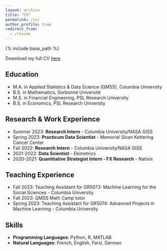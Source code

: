 ```yaml
---
layout: archive
title: "CV"
permalink: /cv/
author_profile: true
redirect_from:
  - /resume
---
```


{% include base_path %}

Download my full CV [here](https://emileDesmaili.github.io/files/CV.pdf)


## Education

* M.A. in Applied Statistics & Data Science (QMSS), Columbia University
* B.S. in Mathematics, Sorbonne Université
* M.S. in Financial Engineering, PSL Research University
* B.S. in Economics, PSL Research University


## Research & Work Experience

* Summer 2023: **Research Intern** - Columbia University/NASA GISS
* Spring 2023: **Practicum Data Scientist** - Memorial Sloan Kettering Cancer Center
* Fall 2022: **Research Intern** - Columbia University/NASA GISS
* 2021-2022: **Data Scientist** - Ekimetrics
* 2020-2021: **Quantitative Strategist Intern - FX Research** - Natixis


## Teaching Experience

* Fall 2023: Teaching Assistant for GR5073: Machine Learning for the Social Sciences - Columbia University
* Fall 2023: QMSS Math Camp tutor
* Spring 2023: Teaching Assistant for GR5074: Advanced Projects in Machine Learning - Columbia University


## Skills

* **Programming Languages**: Python, R, MATLAB
* **Natural Languages**: French, English, Farsi, German



